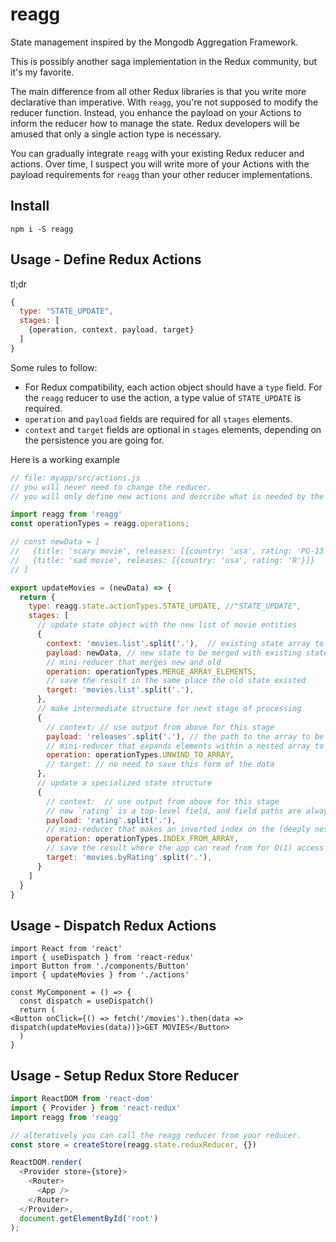 # reagg
State management inspired by the Mongodb Aggregation Framework.

This is possibly another saga implementation in the Redux community, but it's my favorite.

The main difference from all other Redux libraries is that you write more declarative than imperative. With `reagg`, you're not supposed to modify the reducer function. Instead, you enhance the payload on your Actions to inform the reducer how to manage the state. Redux developers will be amused that only a single action type is necessary.

You can gradually integrate `reagg` with your existing Redux reducer and actions. Over time, I suspect you will write more of your Actions with the payload requirements for `reagg` than your other reducer implementations.

## Install
`npm i -S reagg`

## Usage - Define Redux Actions
tl;dr

```javascript
{
  type: "STATE_UPDATE",
  stages: [
    {operation, context, payload, target}
  ]
}
```

Some rules to follow:
- For Redux compatibility, each action object should have a `type` field. For the `reagg` reducer to use the action, a type value of `STATE_UPDATE` is required.
- `operation` and `payload` fields are required for all `stages` elements.
- `context` and `target` fields are optional in `stages` elements, depending on the persistence you are going for.

Here is a working example
```javascript
// file: myapp/src/actions.js
// you will never need to change the reducer.
// you will only define new actions and describe what is needed by the reducer in `stages`.

import reagg from 'reagg'
const operationTypes = reagg.operations;

// const newData = [
//   {title: 'scary movie', releases: [{country: 'usa', rating: 'PG-13'}]},
//   {title: 'sad movie', releases: [{country: 'usa', rating: 'R'}]}
// ]

export updateMovies = (newData) => {
  return {
    type: reagg.state.actionTypes.STATE_UPDATE, //"STATE_UPDATE",
    stages: [
      // update state object with the new list of movie entities
      {
        context: 'movies.list'.split('.'),  // existing state array to merge with
        payload: newData, // new state to be merged with existing state
        // mini-reducer that merges new and old
        operation: operationTypes.MERGE_ARRAY_ELEMENTS,
        // save the result in the same place the old state existed
        target: 'movies.list'.split('.'),
      },
      // make intermediate structure for next stage of processing
      {
        // context: // use output from above for this stage
        payload: 'releases'.split('.'), // the path to the array to be unwound
        // mini-reducer that expands elements within a nested array to another array where elements also carry info from parent object
        operation: operationTypes.UNWIND_TO_ARRAY,
        // target: // no need to save this form of the data
      },
      // update a specialized state structure
      {
        // context:  // use output from above for this stage
        // now `rating` is a top-level field, and field paths are always specified as an array
        payload: 'rating'.split('.'),
        // mini-reducer that makes an inverted index on the (deeply nested) field specified by `payload`
        operation: operationTypes.INDEX_FROM_ARRAY,
        // save the result where the app can read from for O(1) access time
        target: 'movies.byRating'.split('.'),
      }
    ]
  }
}
```

## Usage - Dispatch Redux Actions

```
import React from 'react'
import { useDispatch } from 'react-redux'
import Button from './components/Button'
import { updateMovies } from './actions'

const MyComponent = () => {
  const dispatch = useDispatch()
  return (
<Button onClick={() => fetch('/movies').then(data => dispatch(updateMovies(data))}>GET MOVIES</Button>
  )
}
```

## Usage - Setup Redux Store Reducer

```javascript
import ReactDOM from 'react-dom'
import { Provider } from 'react-redux'
import reagg from 'reagg'

// alteratively you can call the reagg reducer from your reducer.
const store = createStore(reagg.state.reduxReducer, {})

ReactDOM.render(
  <Provider store={store}>
    <Router>
      <App />
    </Router>
  </Provider>,
  document.getElementById('root')
);
```
